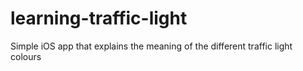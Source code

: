 # learning-traffic-light
Simple iOS app that explains the meaning of the different traffic light colours
